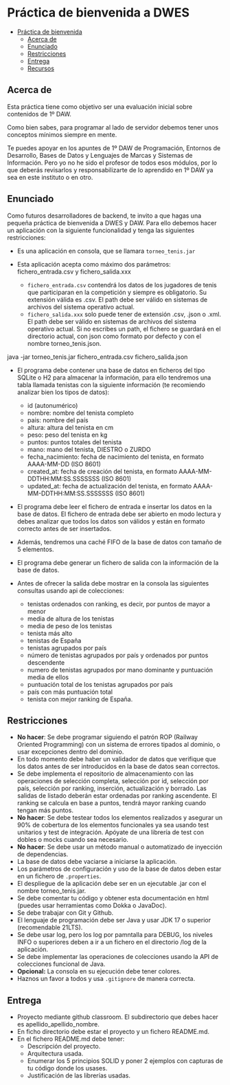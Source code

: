 # Práctica de bienvenida a DWES

[](https://github.com/joseluisgs/practica-bienvenida-dwes-daw-2024-2025?tab=readme-ov-file#pr%C3%A1ctica-de-bienvenida-a-dwes-y-daw-2024-2025)

-   [Práctica de bienvenida ](https://github.com/joseluisgs/practica-bienvenida-dwes-daw-2024-2025?tab=readme-ov-file#pr%C3%A1ctica-de-bienvenida-a-dwes-y-daw-2024-2025)
    -   [Acerca de](https://github.com/joseluisgs/practica-bienvenida-dwes-daw-2024-2025?tab=readme-ov-file#acerca-de)
    -   [Enunciado](https://github.com/joseluisgs/practica-bienvenida-dwes-daw-2024-2025?tab=readme-ov-file#enunciado)
    -   [Restricciones](https://github.com/joseluisgs/practica-bienvenida-dwes-daw-2024-2025?tab=readme-ov-file#restricciones)
    -   [Entrega](https://github.com/joseluisgs/practica-bienvenida-dwes-daw-2024-2025?tab=readme-ov-file#entrega)
    -   [Recursos](https://github.com/joseluisgs/practica-bienvenida-dwes-daw-2024-2025?tab=readme-ov-file#recursos)

## Acerca de

[](https://github.com/joseluisgs/practica-bienvenida-dwes-daw-2024-2025?tab=readme-ov-file#acerca-de)

Esta práctica tiene como objetivo ser una evaluación inicial sobre contenidos de 1º DAW.

Como bien sabes, para programar al lado de servidor debemos tener unos conceptos mínimos siempre en mente.

Te puedes apoyar en los apuntes de 1º DAW de Programación, Entornos de Desarrollo, Bases de Datos y Lenguajes de Marcas y Sistemas de Información. Pero yo no he sido el profesor de todos esos módulos, por lo que deberás revisarlos y responsabilizarte de lo aprendido en 1º DAW ya sea en este instituto o en otro.

## Enunciado

[](https://github.com/joseluisgs/practica-bienvenida-dwes-daw-2024-2025?tab=readme-ov-file#enunciado)

Como futuros desarrolladores de backend, te invito a que hagas una pequeña práctica de bienvenida a DWES y DAW. Para ello debemos hacer un aplicación con la siguiente funcionalidad y tenga las siguientes restricciones:

-   Es una aplicación en consola, que se llamara  `torneo_tenis.jar`

-   Esta aplicación acepta como máximo dos parámetros: fichero_entrada.csv y fichero_salida.xxx

    -   `fichero_entrada.csv`  contendrá los datos de los jugadores de tenis que participaran en la competición y siempre es obligatorio. Su extensión válida es .csv. El path debe ser válido en sistemas de archivos del sistema operativo actual.
    -   `fichero_salida.xxx`  solo puede tener de extensión .csv, .json o .xml. El path debe ser válido en sistemas de archivos del sistema operativo actual. Si no escribes un path, el fichero se guardará en el directorio actual, con json como formato por defecto y con el nombre torneo_tenis.json.

java -jar torneo_tenis.jar fichero_entrada.csv fichero_salida.json

-   El programa debe contener una base de datos en ficheros del tipo SQLite o H2 para almacenar la información, para ello tendremos una tabla llamada tenistas con la siguiente información (te recomiendo analizar bien los tipos de datos):

    -   id (autonumérico)
    -   nombre: nombre del tenista completo
    -   pais: nombre del país
    -   altura: altura del tenista en cm
    -   peso: peso del tenista en kg
    -   puntos: puntos totales del tenista
    -   mano: mano del tenista, DIESTRO o ZURDO
    -   fecha_nacimiento: fecha de nacimiento del tenista, en formato AAAA-MM-DD (ISO 8601)
    -   created_at: fecha de creación del tenista, en formato AAAA-MM-DDTHH:MM:SS.SSSSSSS (ISO 8601)
    -   updated_at: fecha de actualización del tenista, en formato AAAA-MM-DDTHH:MM:SS.SSSSSSS (ISO 8601)
-   El programa debe leer el fichero de entrada e insertar los datos en la base de datos. El fichero de entrada debe ser abierto en modo lectura y debes analizar que todos los datos son válidos y están en formato correcto antes de ser insertados.

-   Además, tendremos una caché FIFO de la base de datos con tamaño de 5 elementos.

-   El programa debe generar un fichero de salida con la información de la base de datos.

-   Antes de ofrecer la salida debe mostrar en la consola las siguientes consultas usando api de colecciones:

    -   tenistas ordenados con ranking, es decir, por puntos de mayor a menor
    -   media de altura de los tenistas
    -   media de peso de los tenistas
    -   tenista más alto
    -   tenistas de España
    -   tenistas agrupados por país
    -   número de tenistas agrupados por país y ordenados por puntos descendente
    -   numero de tenistas agrupados por mano dominante y puntuación media de ellos
    -   puntuación total de los tenistas agrupados por país
    -   país con más puntuación total
    -   tenista con mejor ranking de España.

## Restricciones

[](https://github.com/joseluisgs/practica-bienvenida-dwes-daw-2024-2025?tab=readme-ov-file#restricciones)

-   **No hacer**: Se debe programar siguiendo el patrón ROP (Railway Oriented Programming) con un sistema de errores tipados al dominio, o usar excepciones dentro del dominio.
-   En todo momento debe haber un validador de datos que verifique que los datos antes de ser introducidos en la base de datos sean correctos.
-   Se debe implementa el repositorio de almacenamiento con las operaciones de selección completa, selección por id, selección por país, selección por ranking, inserción, actualización y borrado. Las salidas de listado deberán estar ordenadas por ranking ascendente. El ranking se calcula en base a puntos, tendrá mayor ranking cuando tengan más puntos.
-  **No hacer**: Se debe testear todos los elementos realizados y asegurar un 90% de cobertura de los elementos funcionales ya sea usando test unitarios y test de integración. Apóyate de una librería de test con dobles o mocks cuando sea necesario.
-  **No hacer**: Se debe usar un método manual o automatizado de inyección de dependencias.
-   La base de datos debe vaciarse a iniciarse la aplicación.
-   Los parámetros de configuración y uso de la base de datos deben estar en un fichero de  `.properties`.
-   El despliegue de la aplicación debe ser en un ejecutable .jar con el nombre torneo_tenis.jar.
-   Se debe comentar tu código y obtener esta documentación en html (puedes usar herramientas como Dokka o JavaDoc).
-   Se debe trabajar con Git y Github.
-   El lenguaje de programación debe ser Java y usar JDK 17 o superior (recomendable 21LTS).
-   Se debe usar log, pero los log por pamntalla para DEBUG, los niveles INFO o superiores deben a ir a un fichero en el directorio /log de la aplicación.
-   Se debe implementar las operaciones de colecciones usando la API de colecciones funcional de Java.
-   **Opcional:** La consola en su ejecución debe tener colores.
-   Haznos un favor a todos y usa  `.gitignore`  de manera correcta.

## Entrega

[](https://github.com/joseluisgs/practica-bienvenida-dwes-daw-2024-2025?tab=readme-ov-file#entrega)

-   Proyecto mediante  github classroom. El subdirectorio que debes hacer es apellido_apellido_nombre.
-   En ficho directorio debe estar el proyecto y un fichero README.md.
-   En el fichero README.md debe tener:
    -   Descripción del proyecto.
    -   Arquitectura usada.
    -   Enumerar los 5 principios SOLID y poner 2 ejemplos con capturas de tu código donde los usases.
    -   Justificación de las librerías usadas.


